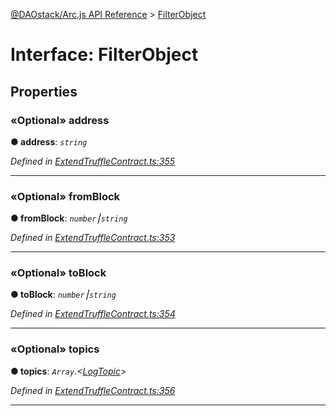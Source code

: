 [@DAOstack/Arc.js API Reference](../README.md) > [FilterObject](../interfaces/filterobject.md)



# Interface: FilterObject


## Properties
<a id="address"></a>

### «Optional» address

**●  address**:  *`string`* 

*Defined in [ExtendTruffleContract.ts:355](https://github.com/daostack/arc.js/blob/0fff6d4/lib/ExtendTruffleContract.ts#L355)*





___

<a id="fromblock"></a>

### «Optional» fromBlock

**●  fromBlock**:  *`number`⎮`string`* 

*Defined in [ExtendTruffleContract.ts:353](https://github.com/daostack/arc.js/blob/0fff6d4/lib/ExtendTruffleContract.ts#L353)*





___

<a id="toblock"></a>

### «Optional» toBlock

**●  toBlock**:  *`number`⎮`string`* 

*Defined in [ExtendTruffleContract.ts:354](https://github.com/daostack/arc.js/blob/0fff6d4/lib/ExtendTruffleContract.ts#L354)*





___

<a id="topics"></a>

### «Optional» topics

**●  topics**:  *`Array`.<[LogTopic](../#logtopic)>* 

*Defined in [ExtendTruffleContract.ts:356](https://github.com/daostack/arc.js/blob/0fff6d4/lib/ExtendTruffleContract.ts#L356)*





___


